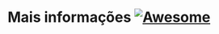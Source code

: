 # Mais informações [![Awesome](https://i.imgur.com/MldRFcY.png)](https://api.whatsapp.com/send?phone=5531998408177&text=Oi...)  
<!DOCTYPE html>
<html lang="pt-br">
<head>
    <meta charset="UTF-8">
    <meta name="viewport" content="width=device-width, initial-scale=1.0">
    
</head>
<body>
     <img src="https://i.imgur.com/ztKvngL.jpg" alt="">
</body>
</html>



